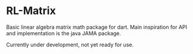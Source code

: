 # RL-Matrix

Basic linear algebra matrix math package for dart. Main inspiration for API and
implementation is the java JAMA package.

Currently under development, not yet ready for use.
